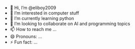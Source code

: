 - 👋 Hi, I’m @eliboy2009
- 👀 I’m interested in computer stuff 
- 🌱 I’m currently learning python 
- 💞️ I’m looking to collaborate on AI and programming topics 
- 📫 How to reach me ...
- 😄 Pronouns: ...
- ⚡ Fun fact: ...

<!---
eliboy2009/eliboy2009 is a ✨ special ✨ repository because its `README.md` (this file) appears on your GitHub profile.
You can click the Preview link to take a look at your changes.
--->
